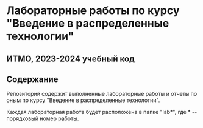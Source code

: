 # Лабораторные работы по курсу "Введение в распределенные технологии"
## ИТМО, 2023-2024 учебный код

## Содержание
Репозиторий содержит выполненные лабораторные работы и отчеты по оным по курсу "Введение в распределенные технологии".

Каждая лабораторная работа будет расположена в папке "lab\*", где \* -- порядковый номер работы.
